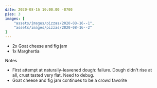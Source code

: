 ```yaml
---
date: 2020-08-16 10:00:00 -0700
pies: 3
images: [
    "assets/images/pizzas/2020-08-16--1",
    "assets/images/pizzas/2020-08-16--2"
]
---
```

- 2x Goat cheese and fig jam
- 1x Marghertia

Notes
- First attempt at naturally-leavened dough: failure. Dough didn't rise at all, crust tasted very flat. Need to debug.
- Goat cheese and fig jam continues to be a crowd favorite
